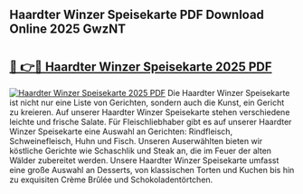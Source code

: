 ## Haardter Winzer Speisekarte PDF Download Online 2025 GwzNT

# <h2><a href="http://gc9gky.nevu.top/?p=Haardter+Winzer+Speisekarte">🔗 👉🔴 Haardter Winzer Speisekarte 2025 PDF</a></h2>

[![Haardter Winzer Speisekarte 2025 PDF](https://i.imgur.com/dBaPXMq.png)](http://gc9gky.nevu.top/?p=Haardter+Winzer+Speisekarte)
Die Haardter Winzer Speisekarte ist nicht nur eine Liste von Gerichten, sondern auch die Kunst, ein Gericht zu kreieren. Auf unserer Haardter Winzer Speisekarte stehen verschiedene leichte und frische Salate. Für Fleischliebhaber gibt es auf unserer Haardter Winzer Speisekarte eine Auswahl an Gerichten: Rindfleisch, Schweinefleisch, Huhn und Fisch. Unseren Auserwählten bieten wir köstliche Gerichte wie Schaschlik und Steak an, die im Feuer der alten Wälder zubereitet werden. Unsere Haardter Winzer Speisekarte umfasst eine große Auswahl an Desserts, von klassischen Torten und Kuchen bis hin zu exquisiten Crème Brûlée und Schokoladentörtchen.

